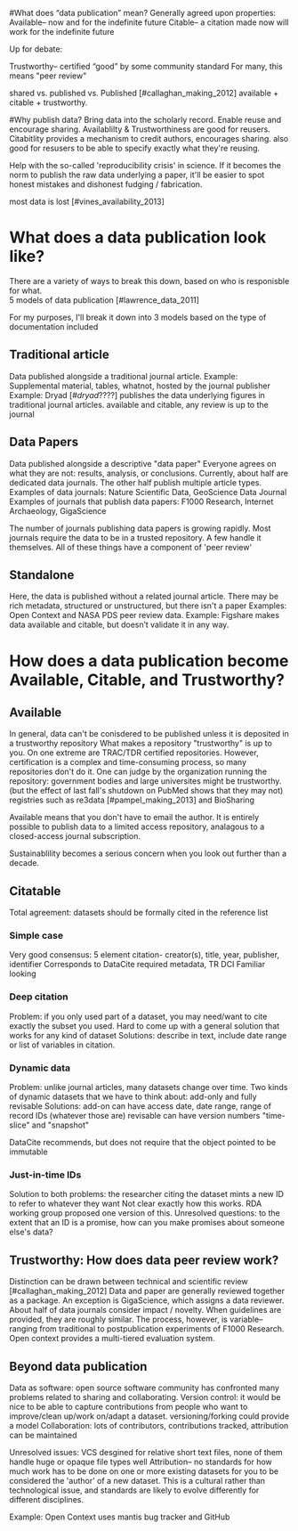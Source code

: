
#What does “data publication” mean?
Generally agreed upon properties:
Available– now and for the indefinite future
Citable– a citation made now will work for the indefinite future

Up for debate:

Trustworthy– certified “good” by some community standard
For many, this means "peer review"

shared vs. published vs. Published [#callaghan_making_2012]
available + citable + trustworthy.


#Why publish data?
Bring data into the scholarly record.
Enable reuse and encourage sharing.
Availablilty & Trustworthiness are good for reusers.
Citabitlity provides a mechanism to credit authors, encourages sharing.
also good for resusers to be able to specify exactly what they're reusing.

Help with the so-called 'reproducibility crisis' in science.
If it becomes the norm to publish the raw data underlying a paper, it'll be easier to spot honest mistakes and dishonest fudging / fabrication.

most data is lost [#vines_availability_2013]

# What does a data publication look like?

There are a variety of ways to break this down, based on who is responisble for what.  
5 models of data publication [#lawrence_data_2011]

For my purposes, I'll break it down into 3 models based on the type of documentation included

## Traditional article
Data published alongside a traditional journal article.
Example: Supplemental material, tables, whatnot, hosted by the journal publisher
Example: Dryad [#_dryad_????] publishes the data underlying figures in traditional journal articles.  available and citable, any review is up to the journal

## Data Papers
Data published alongside a descriptive "data paper"
Everyone agrees on what they are not: results, analysis, or conclusions.
Currently, about half are dedicated data journals.  The other half publish multiple article types.
Examples of data journals: Nature Scientific Data, GeoScience Data Journal
Examples of journals that publish data papers: F1000 Research, Internet Archaeology, GigaScience

The number of journals publishing data papers is growing rapidly.
Most journals require the data to be in a trusted repository.  A few handle it themselves.
All of these things have a component of 'peer review'

## Standalone ##
Here, the data is published without a related journal article.
There may be rich metadata, structured or unstructured, but there isn't a paper
Examples: Open Context and NASA PDS peer review data.
Example: Figshare makes data available and citable, but doesn’t validate it in any way.


# How does a data publication become Available, Citable, and Trustworthy? #

## Available
In general, data can't be conisdered to be published unless it is deposited in a trustworthy repository
What makes a repository "trustworthy" is up to you.
On one extreme are TRAC/TDR certified repositories.  However, certification is a complex and time-consuming process, so many repositories don't do it.
One can judge by the organization running the repository: government bodies and large universites might be trustworthy.  (but the effect of last fall's shutdown on PubMed shows that they may not)
registries such as re3data [#pampel_making_2013] and BioSharing

Available means that you don't have to email the author.
It is entirely possible to publish data to a limited access repository, analagous to a closed-access journal subscription.

Sustainablility becomes a serious concern when you look out further than a decade.


## Citatable ##
Total agreement: datasets should be formally cited in the reference list

### Simple case
Very good consensus: 5 element citation- creator(s), title, year, publisher, identifier
Corresponds to DataCite required metadata, TR DCI
Familiar looking

### Deep citation	
Problem: if you only used part of a dataset, you may need/want to cite exactly the subset you used.
Hard to come up with a general solution that works for any kind of dataset
Solutions: describe in text, include date range or list of variables in citation.

### Dynamic data
Problem: unlike journal articles, many datasets change over time.
Two kinds of dynamic datasets that we have to think about: add-only and fully revisable
Solutions: add-on can have access date, date range, range of record IDs (whatever those are)
revisable can have version numbers
"time-slice" and "snapshot"

DataCite recommends, but does not require that the object pointed to be immutable

### Just-in-time IDs ###
Solution to both problems: the researcher citing the dataset mints a new ID to refer to whatever they want
Not clear exactly how this works.
RDA working group proposed one version of this.
Unresolved questions: to the extent that an ID is a promise, how can you make promises about someone else's data?


## Trustworthy: How does data peer review work?
Distinction can be drawn between technical and scientific review [#callaghan_making_2012]
	Data and paper are generally reviewed together as a package.
	An exception is GigaScience, which assigns a data reviewer.
About half of data journals consider impact / novelty.
When guidelines are provided, they are roughly similar.
The process, however, is variable– ranging from traditional to postpublication experiments of F1000 Research.
Open context provides a multi-tiered evaluation system.

## Beyond data publication
Data as software: open source software community has confronted many problems related to sharing and collaborating.
Version control: it would be nice to be able to capture contributions from people who want to improve/clean up/work on/adapt a dataset.  versioning/forking could provide a model
Collaboration: lots of contributors, contributions tracked, attribution can be maintained

Unresolved issues:
VCS desgined for relative short text files, none of them handle huge or opaque file types well
Attribution– no standards for how much work has to be done on one or more existing datasets for you to be considered the 'author' of a new dataset.  This is a cultural rather than technological issue, and standards are likely to evolve differently for different disciplines.

Example: Open Context uses mantis bug tracker and GitHub


